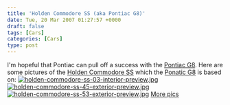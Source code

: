 ```yaml
---
title: 'Holden Commodore SS (aka Pontiac G8)'
date: Tue, 20 Mar 2007 01:27:57 +0000
draft: false
tags: [Cars]
categories: [Cars]
type: post
---
```


I'm hopeful that Pontiac can pull off a success with the [Pontiac G8](http://www.pontiac.com/g8/). Here are some pictures of the [Holden Commodore SS](http://www.holden.com.au/www-holden/action/modeloverview?modelid=4005) which the [Ponatic G8](http://www.pontiac.com/g8/) is based on: [![holden-commodore-ss-03-interior-preview.jpg](http://zeusville.files.wordpress.com/2007/03/holden-commodore-ss-03-interior-preview.jpg)](http://zeusville.files.wordpress.com/2007/03/holden-commodore-ss-03-interior.jpg) [ ![holden-commodore-ss-45-exterior-preview.jpg](http://zeusville.files.wordpress.com/2007/03/holden-commodore-ss-45-exterior-preview.jpg)](http://zeusville.files.wordpress.com/2007/03/holden-commodore-ss-45-exterior.jpg) [ ![holden-commodore-ss-53-exterior-preview.jpg](http://zeusville.files.wordpress.com/2007/03/holden-commodore-ss-53-exterior-preview.jpg)](http://zeusville.files.wordpress.com/2007/03/holden-commodore-ss-53-exterior.jpg) [More pics](http://www.autoblog.com/photos/holden-ve-commodore-ss-v-series/)